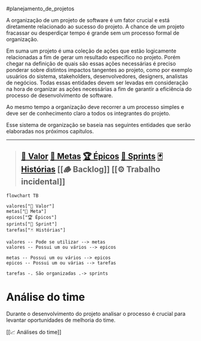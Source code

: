 #planejamento_de_projetos 

A organização de um projeto de software é um fator crucial e está diretamente relacionado ao sucesso do projeto. A chance de um projeto fracassar ou desperdiçar tempo é grande sem um processo formal de organização.

Em suma um projeto é uma coleção de ações que estão logicamente relacionadas a fim de gerar um resultado específico no projeto. Porém chegar na definição de quais são essas ações necessárias é preciso ponderar sobre distintos impactos tangentes ao projeto, como por exemplo usuários do sistema, stakeholders, desenvolvedores, designers, analistas de negócios. Todas essas entidades devem ser levadas em consideração na hora de organizar as ações necessárias a fim de garantir a eficiência do processo de desenvolvimento de software.

Ao mesmo tempo a organização deve recorrer a um processo simples e deve ser de conhecimento claro a todos os integrantes do projeto.

Esse sistema de organização se baseia nas seguintes entidades que serão elaboradas nos próximos capítulos.

 ---
> 
> [🌟 Valor](Gestão%20de%20projetos/Organização%20em%20times%20pequenos/Modelo%20de%20entidades/🌟%20Valores.md)
> [🎯 Metas](🎯%20Metas.md)
> [🏆 Épicos](Gestão%20de%20projetos/Organização%20em%20times%20pequenos/Modelo%20de%20entidades/🏆%20Épicos.md)
> [🎽 Sprints](🎽%20Sprints.md)
> [🃏 Histórias](🃏%20Histórias.md)
> [[🪵 Backlog]]
> [[⚙️ Trabalho incidental]]
> ---


```mermaid
flowchart TB

valores["🌟 Valor"]
metas["🎯 Meta"]
epicos["🏆 Épicos"]
sprints["🎽 Sprint"]
tarefas["🃏 Histórias"]

valores -- Pode se utilizar --> metas
valores -- Possui um ou vários --> epicos

metas -- Possui um ou vários --> epicos
epicos -- Possui um ou várias --> tarefas

tarefas -. São organizadas .-> sprints
```


# Análise do time

Durante o desenvolvimento do projeto analisar o processo é crucial para levantar oportunidades de melhoria do time.

[[📈 Análises do time]]